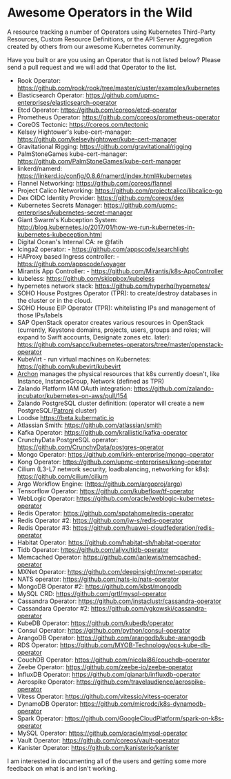 # Awesome Operators in the Wild 

A resource tracking a number of Operators using Kubernetes Third-Party Resources, Custom Resource Definitions, or the API Server Aggregation created by others from our awesome Kubernetes community.

Have you built or are you using an Operator that is not listed below? Please send a pull request and we will add that Operator to the list.

- Rook Operator: https://github.com/rook/rook/tree/master/cluster/examples/kubernetes
- Elasticsearch Operator: https://github.com/upmc-enterprises/elasticsearch-operator
- Etcd Operator: https://github.com/coreos/etcd-operator
- Prometheus Operator: https://github.com/coreos/prometheus-operator
- CoreOS Tectonic: https://coreos.com/tectonic
- Kelsey Hightower's kube-cert-manager: https://github.com/kelseyhightower/kube-cert-manager 
- Gravitational Rigging: https://github.com/gravitational/rigging
- PalmStoneGames kube-cert-manager: https://github.com/PalmStoneGames/kube-cert-manager
- linkerd/namerd: https://linkerd.io/config/0.8.6/namerd/index.html#kubernetes
- Flannel Networking: https://github.com/coreos/flannel
- Project Calico Networking: https://github.com/projectcalico/libcalico-go
- Dex OIDC Identity Provider: https://github.com/coreos/dex
- Kubernetes Secrets Manager:  https://github.com/upmc-enterprises/kubernetes-secret-manager
- Giant Swarm's Kubception System: http://blog.kubernetes.io/2017/01/how-we-run-kubernetes-in-kubernetes-kubeception.html
- Digital Ocean's Internal CA: re @fatih
- Icinga2 operator: - https://github.com/appscode/searchlight
- HAProxy based Ingress controller: - https://github.com/appscode/voyager
- Mirantis App Controller: - https://github.com/Mirantis/k8s-AppController
- kubeless: https://github.com/skippbox/kubeless 
- hypernetes network stack: https://github.com/hyperhq/hypernetes/
- SOHO House Postgres Operator (TPR): to create/destroy databases in the cluster or in the cloud.
- SOHO House EIP Operator (TPR): whitelisting IPs and management of those IPs/labels
- SAP OpenStack operator creates various resources in OpenStack (currently, Keystone domains, projects, users, groups and roles; will expand to Swift accounts, Designate zones etc. later): https://github.com/sapcc/kubernetes-operators/tree/master/openstack-operator
- KubeVirt - run virtual machines on Kubernetes: https://github.com/kubevirt/kubevirt
- [Archon](http://github.com/kubeup/archon) manages the physical resources that k8s currently doesn't, like Instance, InstanceGroup, Network (defined as TPR)
- Zalando Platform IAM OAuth integration: https://github.com/zalando-incubator/kubernetes-on-aws/pull/154
- Zalando PostgreSQL cluster definition: (operator will create a new PostgreSQL/[Patroni](https://github.com/zalando/patroni) cluster)
- Loodse https://beta.kubermatic.io
- Atlassian Smith: https://github.com/atlassian/smith
- Kafka Operator: https://github.com/krallistic/kafka-operator
- CrunchyData PostgreSQL operator: https://github.com/CrunchyData/postgres-operator
- Mongo Operator: https://github.com/kirk-enterprise/mongo-operator
- Kong Operator: https://github.com/upmc-enterprises/kong-operator
- Cilium (L3-L7 network security, loadbalancing, networking for k8s): https://github.com/cilium/cilium
- Argo Workflow Engine: (https://github.com/argoproj/argo)
- Tensorflow Operator: https://github.com/kubeflow/tf-operator
- WebLogic Operator: https://github.com/oracle/weblogic-kubernetes-operator
- Redis Operator: https://github.com/spotahome/redis-operator
- Redis Operator #2: https://github.com/jw-s/redis-operator
- Redis Operator #3: https://github.com/huawei-cloudfederation/redis-operator
- Habitat Operator: https://github.com/habitat-sh/habitat-operator
- Tidb Operator: https://github.com/aliyx/tidb-operator
- Memcached Operator: https://github.com/ianlewis/memcached-operator
- MXNet Operator: https://github.com/deepinsight/mxnet-operator 
- NATS operator: https://github.com/nats-io/nats-operator
- MongoDB Operator #2: https://github.com/kbst/mongodb
- MySQL CRD: https://github.com/grtl/mysql-operator 
- Cassandra Operator: https://github.com/instaclustr/cassandra-operator
- Cassandara Operator #2: https://github.com/vgkowski/cassandra-operator
- KubeDB Operator: https://github.com/kubedb/operator
- Consul Operator: https://github.com/python/consul-operator
- ArangoDB Operator: https://github.com/arangodb/kube-arangodb
- RDS Operator: https://github.com/MYOB-Technology/ops-kube-db-operator
- CouchDB Operator: https://github.com/nicolai86/couchdb-operator
- Zeebe Operator: https://github.com/zeebe-io/zeebe-operator
- InfluxDB Operator: https://github.com/gianarb/influxdb-operator
- Aerospike Operator: https://github.com/travelaudience/aerospike-operator
- Vitess Operator: https://github.com/vitessio/vitess-operator
- DynamoDB Operator: https://github.com/microdc/k8s-dynamodb-operator
- Spark Operator: https://github.com/GoogleCloudPlatform/spark-on-k8s-operator
- MySQL Operator: https://github.com/oracle/mysql-operator
- Vault Operator: https://github.com/coreos/vault-operator
- Kanister Operator: https://github.com/kanisterio/kanister


I am interested in documenting all of the users and getting some more feedback on what is and isn't working.

